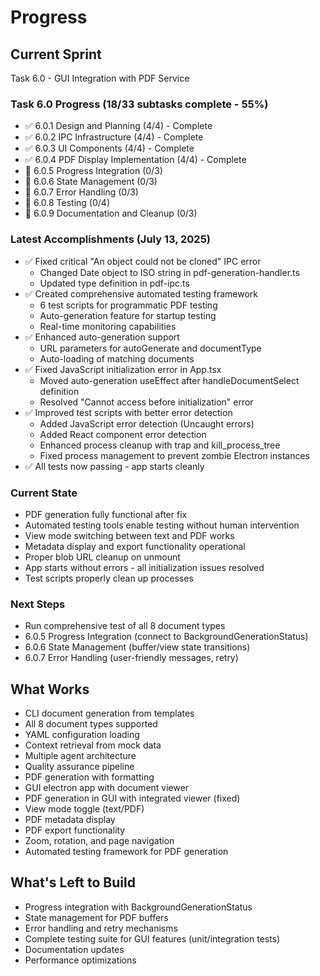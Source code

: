 # Progress

## Current Sprint
Task 6.0 - GUI Integration with PDF Service

### Task 6.0 Progress (18/33 subtasks complete - 55%)
- ✅ 6.0.1 Design and Planning (4/4) - Complete
- ✅ 6.0.2 IPC Infrastructure (4/4) - Complete  
- ✅ 6.0.3 UI Components (4/4) - Complete
- ✅ 6.0.4 PDF Display Implementation (4/4) - Complete
- 🚧 6.0.5 Progress Integration (0/3)
- 🚧 6.0.6 State Management (0/3)
- 🚧 6.0.7 Error Handling (0/3) 
- 🚧 6.0.8 Testing (0/4)
- 🚧 6.0.9 Documentation and Cleanup (0/3)

### Latest Accomplishments (July 13, 2025)
- ✅ Fixed critical "An object could not be cloned" IPC error
  - Changed Date object to ISO string in pdf-generation-handler.ts
  - Updated type definition in pdf-ipc.ts
- ✅ Created comprehensive automated testing framework
  - 6 test scripts for programmatic PDF testing
  - Auto-generation feature for startup testing
  - Real-time monitoring capabilities
- ✅ Enhanced auto-generation support
  - URL parameters for autoGenerate and documentType
  - Auto-loading of matching documents
- ✅ Fixed JavaScript initialization error in App.tsx
  - Moved auto-generation useEffect after handleDocumentSelect definition
  - Resolved "Cannot access before initialization" error
- ✅ Improved test scripts with better error detection
  - Added JavaScript error detection (Uncaught errors)
  - Added React component error detection
  - Enhanced process cleanup with trap and kill_process_tree
  - Fixed process management to prevent zombie Electron instances
- ✅ All tests now passing - app starts cleanly

### Current State
- PDF generation fully functional after fix
- Automated testing tools enable testing without human intervention
- View mode switching between text and PDF works
- Metadata display and export functionality operational
- Proper blob URL cleanup on unmount
- App starts without errors - all initialization issues resolved
- Test scripts properly clean up processes

### Next Steps
- Run comprehensive test of all 8 document types
- 6.0.5 Progress Integration (connect to BackgroundGenerationStatus)
- 6.0.6 State Management (buffer/view state transitions)
- 6.0.7 Error Handling (user-friendly messages, retry)

## What Works
- CLI document generation from templates
- All 8 document types supported
- YAML configuration loading
- Context retrieval from mock data
- Multiple agent architecture
- Quality assurance pipeline
- PDF generation with formatting
- GUI electron app with document viewer
- PDF generation in GUI with integrated viewer (fixed)
- View mode toggle (text/PDF)
- PDF metadata display
- PDF export functionality
- Zoom, rotation, and page navigation
- Automated testing framework for PDF generation

## What's Left to Build
- Progress integration with BackgroundGenerationStatus
- State management for PDF buffers
- Error handling and retry mechanisms
- Complete testing suite for GUI features (unit/integration tests)
- Documentation updates
- Performance optimizations 